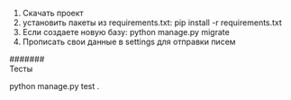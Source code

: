 1. Скачать проект
2. установить пакеты из requirements.txt: pip install -r requirements.txt
3. Если создаете новую базу: python manage.py migrate
4. Прописать свои данные в settings для отправки писем


#######  
Тесты

python manage.py test .
